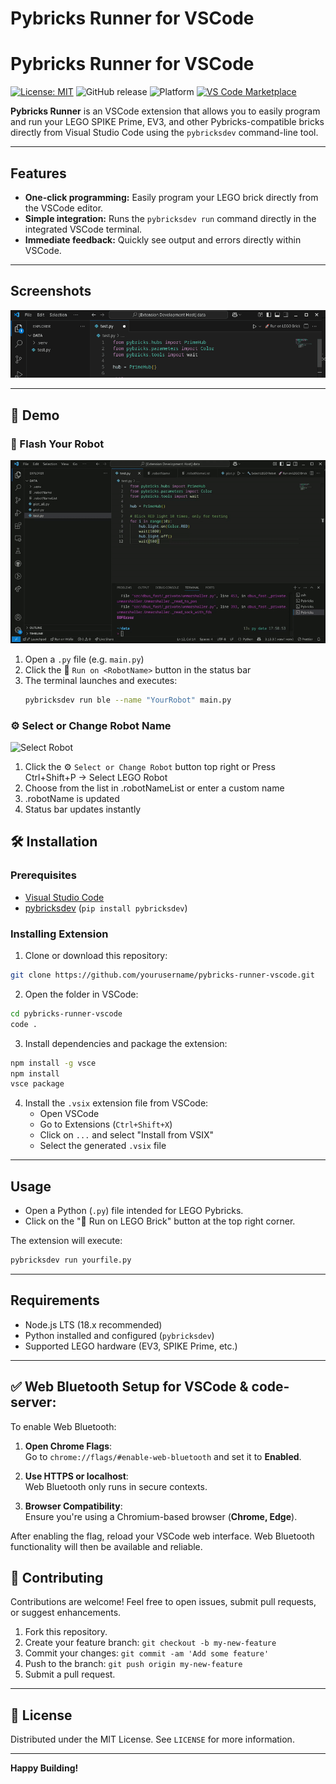 
# Pybricks Runner for VSCode

# Pybricks Runner for VSCode

[![License: MIT](https://img.shields.io/badge/License-MIT-yellow.svg)](https://opensource.org/licenses/MIT)
![GitHub release](https://img.shields.io/github/v/release/AnandSingh/pybricks-runner-vscode)
![Platform](https://img.shields.io/badge/platform-VSCode-blue)
[![VS Code Marketplace](https://img.shields.io/visual-studio-marketplace/v/AnandSingh.pybricks-runner-vscode)](https://marketplace.visualstudio.com/items?itemName=AnandSingh.pybricks-runner-vscode)


**Pybricks Runner** is an VSCode extension that allows you to easily program and run your LEGO SPIKE Prime, EV3, and other Pybricks-compatible bricks directly from Visual Studio Code using the `pybricksdev` command-line tool.

---

## Features

- **One-click programming:** Easily program your LEGO brick directly from the VSCode editor.
- **Simple integration:** Runs the `pybricksdev run` command directly in the integrated VSCode terminal.
- **Immediate feedback:** Quickly see output and errors directly within VSCode.

---

## Screenshots

![screentshot showing the icon on the right activity bar](assets/screenshot.png)

---

## 🎥 Demo

### 🚀 Flash Your Robot

![Flash Robot](assets/flash-my-robot.gif)

1. Open a `.py` file (e.g. `main.py`)
2. Click the 🚀 `Run on <RobotName>` button in the status bar
3. The terminal launches and executes:
   ```bash
   pybricksdev run ble --name "YourRobot" main.py


### ⚙️ Select or Change Robot Name

![Select Robot](assets/select-robot.gif)

1. Click the ⚙️ `Select or Change Robot` button top right or Press Ctrl+Shift+P → Select LEGO Robot 
2. Choose from the list in .robotNameList or enter a custom name
3. .robotName is updated
4. Status bar updates instantly


## 🛠️ Installation

### Prerequisites

- [Visual Studio Code](https://code.visualstudio.com/)
- [pybricksdev](https://github.com/pybricks/pybricksdev) (`pip install pybricksdev`)

### Installing Extension

1. Clone or download this repository:

```bash
git clone https://github.com/yourusername/pybricks-runner-vscode.git
```

2. Open the folder in VSCode:

```bash
cd pybricks-runner-vscode
code .
```

3. Install dependencies and package the extension:

```bash
npm install -g vsce
npm install
vsce package
```

4. Install the `.vsix` extension file from VSCode:
   - Open VSCode
   - Go to Extensions (`Ctrl+Shift+X`)
   - Click on `...` and select "Install from VSIX"
   - Select the generated `.vsix` file

---

## Usage

- Open a Python (`.py`) file intended for LEGO Pybricks.
- Click on the "🚀 Run on LEGO Brick" button at the top right corner.

The extension will execute:
```bash
pybricksdev run yourfile.py
```

---

## Requirements

- Node.js LTS (18.x recommended)
- Python installed and configured (`pybricksdev`)
- Supported LEGO hardware (EV3, SPIKE Prime, etc.)

---

## ✅ Web Bluetooth Setup for VSCode & code-server:

To enable Web Bluetooth:

1. **Open Chrome Flags**:  
   Go to `chrome://flags/#enable-web-bluetooth` and set it to **Enabled**.

2. **Use HTTPS or localhost**:  
   Web Bluetooth only runs in secure contexts.

3. **Browser Compatibility**:  
   Ensure you're using a Chromium-based browser (**Chrome, Edge**).

After enabling the flag, reload your VSCode web interface. Web Bluetooth functionality will then be available and reliable.


## 🙌 Contributing

Contributions are welcome! Feel free to open issues, submit pull requests, or suggest enhancements.

1. Fork this repository.
2. Create your feature branch: `git checkout -b my-new-feature`
3. Commit your changes: `git commit -am 'Add some feature'`
4. Push to the branch: `git push origin my-new-feature`
5. Submit a pull request.

---

## 📜 License

Distributed under the MIT License. See `LICENSE` for more information.

---

**Happy Building!**